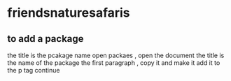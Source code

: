 # friendsnaturesafaris
## to add a package
the title is the pcakage name
open packaes ,
open the document
the title is the name of the package
the first paragraph , copy it and make it add it to the p tag
continue
